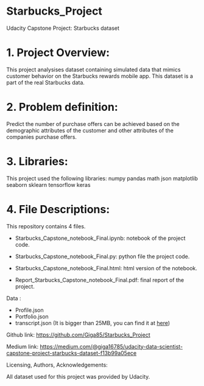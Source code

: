 # Starbucks_Project
Udacity Capstone Project: Starbucks dataset

# 1. Project Overview:
This project analysises dataset containing simulated data that mimics customer behavior on the Starbucks rewards mobile app. This dataset is a part of the real Starbucks data.

# 2. Problem definition:

Predict the number of purchase offers can be achieved based on the demographic attributes of the customer and other attributes of the companies purchase offers.

# 3. Libraries:

This project used the following libraries:
numpy
pandas
math
json
matplotlib
seaborn
sklearn
tensorflow
keras

# 4. File Descriptions:

This repository contains 4 files.

  + Starbucks_Capstone_notebook_Final.ipynb: notebook of the project code.
    
  + Starbucks_Capstone_notebook_Final.py: python file the project code.

  + Starbucks_Capstone_notebook_Final.html: html version of the notebook.

  + Report_Starbucks_Capstone_notebook_Final.pdf: final report of the project.

Data :
  + Profile.json
  + Portfolio.json
  + transcript.json (It is bigger than 25MB, you can find it at [here](https://www.kaggle.com/datasets/blacktile/starbucks-app-customer-reward-program-data))

Github link:
https://github.com/Giga85/Starbucks_Project

Medium link:
https://medium.com/@giga16785/udacity-data-scientist-capstone-project-starbucks-dataset-f13b99a05ece

Licensing, Authors, Acknowledgements:

All dataset used for this project was provided by Udacity.

